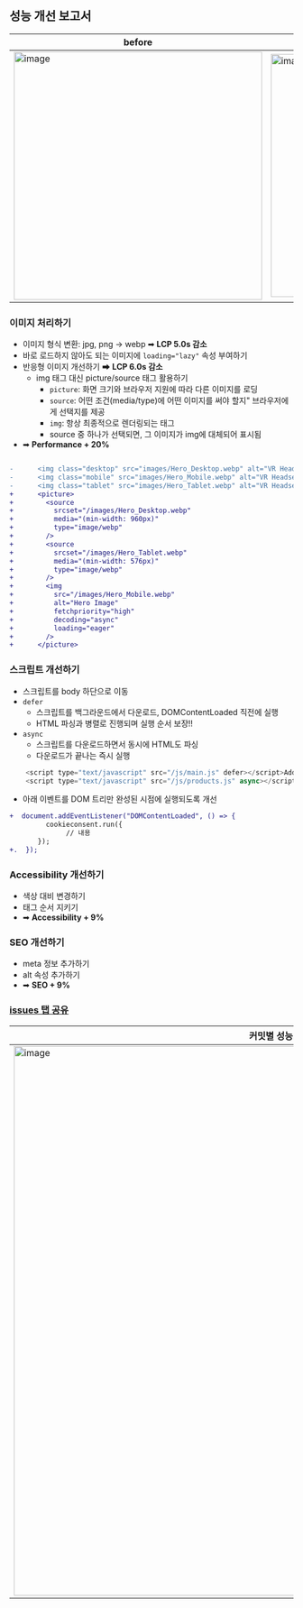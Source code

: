 

## 성능 개선 보고서

|          before          |           after        |
|------------------|-----------------|
|<img width="440" alt="image" src="https://github.com/user-attachments/assets/d8f349a8-b42a-4afc-a4b1-602b5bc2111f" />|<img width="431" alt="image" src="https://github.com/user-attachments/assets/77709069-2495-4500-a3b9-56f3129ceac2" />|

### 이미지 처리하기
- 이미지 형식 변환: jpg, png → webp ➡ **LCP 5.0s 감소**
- 바로 로드하지 않아도 되는 이미지에 `loading="lazy"` 속성 부여하기
- 반응형 이미지 개선하기  ➡ **LCP 6.0s 감소**
  - img 태그 대신 picture/source 태그 활용하기
    - `picture`: 화면 크기와 브라우저 지원에 따라 다른 이미지를 로딩
    - `source`: 어떤 조건(media/type)에 어떤 이미지를 써야 할지" 브라우저에게 선택지를 제공
    - `img`: 항상 최종적으로 렌더링되는 태그
    - source 중 하나가 선택되면, 그 이미지가 img에 대체되어 표시됨
- ➡ **Performance + 20%**

```diff

-      <img class="desktop" src="images/Hero_Desktop.webp" alt="VR Headsets" />
-      <img class="mobile" src="images/Hero_Mobile.webp" alt="VR Headsets" />
-      <img class="tablet" src="images/Hero_Tablet.webp" alt="VR Headsets" />
+      <picture>
+        <source
+          srcset="/images/Hero_Desktop.webp"
+          media="(min-width: 960px)"
+          type="image/webp"
+        />
+        <source
+          srcset="/images/Hero_Tablet.webp"
+          media="(min-width: 576px)"
+          type="image/webp"
+        />
+        <img
+          src="/images/Hero_Mobile.webp"
+          alt="Hero Image"
+          fetchpriority="high"
+          decoding="async"
+          loading="eager"
+        />
+      </picture>
```

### 스크립트 개선하기
- 스크립트를 body 하단으로 이동
- `defer`
   - 스크립트를 백그라운드에서 다운로드, DOMContentLoaded 직전에 실행
   - HTML 파싱과 병렬로 진행되며 실행 순서 보장!!
- `async`
   - 스크립트를 다운로드하면서 동시에 HTML도 파싱
   - 다운로드가 끝나는 즉시 실행
```js
    <script type="text/javascript" src="/js/main.js" defer></script>Add commentMore actions
    <script type="text/javascript" src="/js/products.js" async></script>
```

- 아래 이벤트를 DOM 트리만 완성된 시점에 실행되도록 개선
```diff
+  document.addEventListener("DOMContentLoaded", () => {
         cookieconsent.run({
              // 내용
       });
+.  });
```

### Accessibility 개선하기
- 색상 대비 변경하기
- 태그 순서 지키기
- ➡ **Accessibility + 9%**


### SEO 개선하기
- meta 정보 추가하기
- alt 속성 추가하기
- ➡ **SEO + 9%**

### [issues 탭 공유](https://github.com/kanghyew0n/front_5th_chapter4-2_basic/issues)
|             커밋별 성능 비교하기          |
|--------------------------------|
|<img width="975" alt="image" src="https://github.com/user-attachments/assets/be8dbe7f-cbd2-4277-b79b-eae12b3ba8dc" />|
